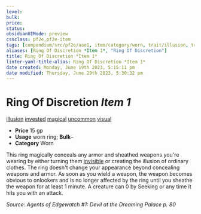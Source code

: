 ```yaml
---
level:
bulk:
price:
status:
obsidianUIMode: preview
cssclass: pf2e,pf2e-item
tags: [compendium/src/pf2e/aoe1, item/category/worn, trait/illusion, trait/invested, trait/magical, trait/uncommon, trait/visual]
aliases: [Ring Of Discretion *Item 1*, "Ring Of Discretion"]
title: Ring Of Discretion *Item 1*
linter-yaml-title-alias: Ring Of Discretion *Item 1*
date created: Monday, June 19th 2023, 5:15:11 pm
date modified: Thursday, June 29th 2023, 5:30:32 pm
---
```


# Ring Of Discretion *Item 1*

[illusion](rules/traits/illusion.md) [invested](rules/traits/invested.md) [magical](rules/traits/magical.md) [uncommon](rules/traits/uncommon.md) [visual](rules/traits/visual.md)  

- **Price** 15 gp
- **Usage** worn ring; **Bulk**–
- **Category** Worn

This ring magically conceals any armor and sheathed weapons you're wearing by either turning them [invisible](rules/conditions.md#Invisible) or creating the illusion of ordinary clothes. The ring doesn't change your appearance beyond concealing weapons and armor. As soon as you wield a weapon, the weapon becomes obvious to onlookers and is no longer affected by the ring until you sheathe the weapon for at least 1 minute. A creature can 0 by Seeking or any time it hits you with an attack.

*Source: Agents of Edgewatch #1: Devil at the Dreaming Palace p. 80*
